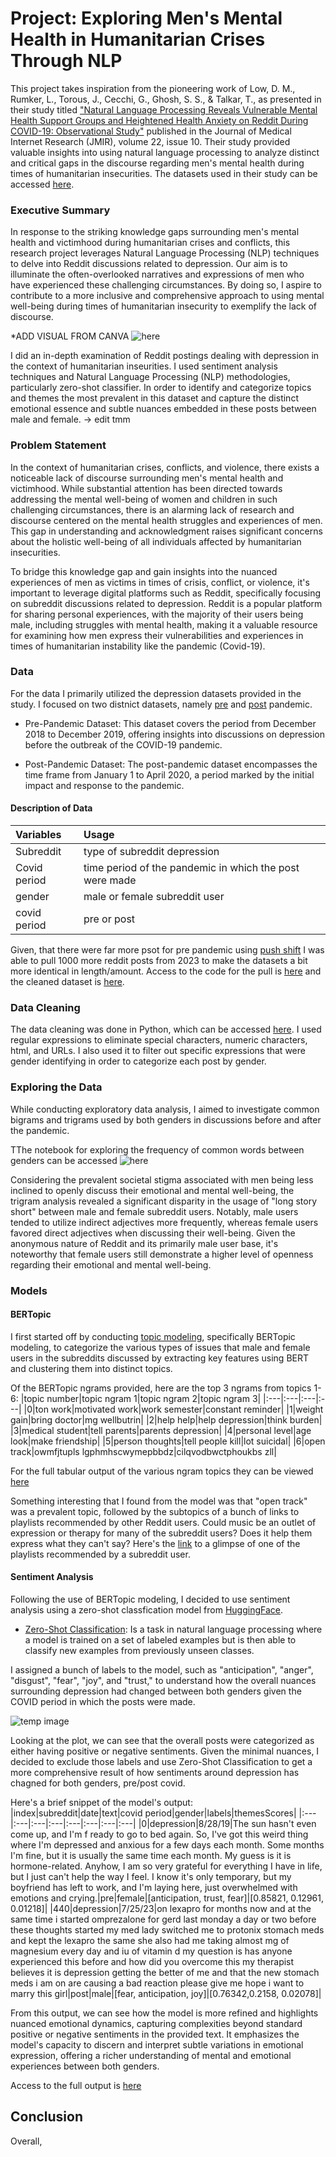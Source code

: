 # Project: Exploring Men's Mental Health in Humanitarian Crises Through NLP
This project takes inspiration from the pioneering work of Low, D. M., Rumker, L., Torous, J., Cecchi, G., Ghosh, S. S., & Talkar, T., as presented in their study titled ["Natural Language Processing Reveals Vulnerable Mental Health Support Groups and Heightened Health Anxiety on Reddit During COVID-19: Observational Study"](https://www.jmir.org/2020/10/e22635/) published in the Journal of Medical Internet Research (JMIR), volume 22, issue 10. Their study provided valuable insights into using natural language processing to analyze distinct and critical gaps in the discourse regarding men's mental health during times of humanitarian insecurities. The datasets used in their study can be accessed [here](https://zenodo.org/record/3941387#.ZJRTV-zMJoY).

### Executive Summary
In response to the striking knowledge gaps surrounding men's mental health and victimhood during humanitarian crises and conflicts, this research project leverages Natural Language Processing (NLP) techniques to delve into Reddit discussions related to depression. Our aim is to illuminate the often-overlooked narratives and expressions of men who have experienced these challenging circumstances. By doing so, I aspire to contribute to a more inclusive and comprehensive approach to using mental well-being during times of humanitarian insecurity to exemplify the lack of discourse.

*ADD VISUAL FROM CANVA ![here]()

I did an in-depth examination of Reddit postings dealing with depression in the context of humanitarian inseurities. I used sentiment analysis techniques and Natural Language Processing (NLP) methodologies, particularly zero-shot classifier. In order to identify and categorize topics and themes the most prevalent in this dataset and capture the distinct emotional essence and subtle nuances embedded in these posts between male and female. -> edit tmm

### Problem Statement
In the context of humanitarian crises, conflicts, and violence, there exists a noticeable lack of discourse surrounding men's mental health and victimhood. While substantial attention has been directed towards addressing the mental well-being of women and children in such challenging circumstances, there is an alarming lack of research and discourse centered on the mental health struggles and experiences of men. This gap in understanding and acknowledgment raises significant concerns about the holistic well-being of all individuals affected by humanitarian insecurities.

To bridge this knowledge gap and gain insights into the nuanced experiences of men as victims in times of crisis, conflict, or violence, it's important to leverage digital platforms such as Reddit, specifically focusing on subreddit discussions related to depression. Reddit is a popular platform for sharing personal experiences, with the majority of their users being male, including struggles with mental health, making it a valuable resource for examining how men express their vulnerabilities and experiences in times of humanitarian instability like the pandemic (Covid-19).

### Data
For the data I primarily utilized the depression datasets provided in the study. I focused on two distnict datasets, namely [pre](https://zenodo.org/record/3941387/files/depression_pre_features_tfidf_256.csv?download=1) and [post](https://zenodo.org/record/3941387/files/depression_post_features_tfidf_256.csv?download=1) pandemic. 

* Pre-Pandemic Dataset: This dataset covers the period from December 2018 to December 2019, offering insights into discussions on depression before the outbreak of the COVID-19 pandemic.

* Post-Pandemic Dataset: The post-pandemic dataset encompasses the time frame from January 1 to April 2020, a period marked by the initial impact and response to the pandemic.

#### Description of Data
|Variables|Usage|
|:---|:---|
|Subreddit|type of subreddit depression|
|Covid period|time period of the pandemic in which the post were made|
|gender|male or female subreddit user|
|covid period|pre or post|

Given, that there were far more psot for pre pandemic using [push shift](https://pushshift.io/signup) I was able to pull 1000 more reddit posts from 2023 to make the datasets a bit more identical in length/amount. Access to the code for the pull is [here](https://github.com/akaba09/redditmentalhealth/blob/main/code/API_data/Pulled_data%20.ipynb) and the cleaned dataset is [here](https://github.com/akaba09/redditmentalhealth/blob/main/files/dep.csv). 

### Data Cleaning
The data cleaning was done in Python, which can be accessed [here](https://github.com/akaba09/redditmentalhealth/blob/main/code/EDA/01_Clean_data.ipynb). I used regular expressions to eliminate special characters, numeric characters, html, and URLs. I also used it to filter out specific expressions that were gender identifying in order to categorize each post by gender. 

### Exploring the Data
While conducting exploratory data analysis, I aimed to investigate common bigrams and trigrams used by both genders in discussions before and after the pandemic.

TThe notebook for exploring the frequency of common words between genders can be accessed ![here](https://github.com/akaba09/redditmentalhealth/blob/main/img/trigram_pre.png)

Considering the prevalent societal stigma associated with men being less inclined to openly discuss their emotional and mental well-being, the trigram analysis revealed a significant disparity in the usage of "long story short" between male and female subreddit users. Notably, male users tended to utilize indirect adjectives more frequently, whereas female users favored direct adjectives when discussing their well-being. Given the anonymous nature of Reddit and its primarily male user base, it's noteworthy that female users still demonstrate a higher level of openness regarding their emotional and mental well-being.

### Models 

#### BERTopic 
I first started off by conducting [topic modeling](https://github.com/akaba09/redditmentalhealth/blob/main/code/Topic_modeling.ipynb), specifically BERTopic modeling, to categorize the various types of issues that male and female users in the subreddits discussed by extracting key features using BERT and clustering them into distinct topics.

Of the BERTopic ngrams provided, here are the top 3 ngrams from topics 1-6:
|topic number|topic ngram 1|topic ngram 2|topic ngram 3|
|:---|:---|:---|:---|
|0|ton work|motivated work|work semester|constant reminder|
|1|weight gain|bring doctor|mg wellbutrin|
|2|help help|help depression|think burden|
|3|medical student|tell parents|parents depression|
|4|personal level|age look|make friendship|
|5|person thoughts|tell people kill|lot suicidal|
|6|open track|owmfjtupls lgphmhscwymepbbdz|cilqvodbwctphoukbs zll|

For the full tabular output of the various ngram topics they can be viewed [here](https://github.com/akaba09/redditmentalhealth/blob/main/files/BERTopic_model.csv)

Something interesting that I found from the model was that "open track" was a prevalent topic, followed by the subtopics of a bunch of links to playlists recommended by other Reddit users. Could music be an outlet of expression or therapy for many of the subreddit users? Does it help them express what they can't say? Here's the [link](https://open.spotify.com/user/9jif2jecb7qpfw25qyz20c9ed/playlist/2Ka8i0P9BGogjccGz0FiE5?si=-p9yt61-QLqQhbqS2uED1w) to a glimpse of one of the playlists recommended by a subreddit user. 

#### Sentiment Analysis 
Following the use of BERTopic modeling, I decided to use sentiment analysis using a zero-shot classfication model from [HuggingFace](https://huggingface.co/MoritzLaurer/DeBERTa-v3-base-mnli-fever-anli). 

* [Zero-Shot Classification](https://github.com/akaba09/redditmentalhealth/blob/main/code/zero_shot_classification.ipynb): Is a task in natural language processing where a model is trained on a set of labeled examples but is then able to classify new examples from previously unseen classes.

I assigned a bunch of labels to the model, such as "anticipation", "anger", "disgust", "fear", "joy", and "trust," to understand how the overall nuances surrounding depression had changed between both genders given the COVID period in which the posts were made.

![temp image](https://github.com/akaba09/redditmentalhealth/blob/main/img/sentiment_post.png)

Looking at the plot, we can see that the overall posts were categorized as either having positive or negative sentiments. Given the minimal nuances, I decided to exclude those labels and use Zero-Shot Classification to get a more comprehensive result of how sentiments around depression has chagned for both genders, pre/post covid. 

Here's a brief snippet of the model's output:
|index|subreddit|date|text|covid period|gender|labels|themesScores|
|:---|:---|:---|:---|:---|:---|:---|:---|
|0|depression|8/28/19|The sun hasn't even come up, and I'm f ready to go to bed again. So, I've got this weird thing where I'm depressed and anxious for a few days each month. Some months I'm fine, but it is usually the same time each month. My guess is it is hormone-related. Anyhow, I am so very grateful for everything I have in life, but I just can't help the way I feel. I know it's only temporary, but my boyfriend has left to work, and I'm laying here, just overwhelmed with emotions and crying.|pre|female|[anticipation, trust, fear]|[0.85821, 0.12961, 0.01218]|
|440|depression|7/25/23|on lexapro for months now and at the same time i started omprezalone for gerd last monday a day or two before these thoughts started my med lady switched me to protonix stomach meds and kept the lexapro the same she also had me taking almost mg of magnesium every day and iu of vitamin d my question is has anyone experienced this before and how did you overcome this my therapist believes it is depression getting the better of me and that the new stomach meds i am on are causing a bad reaction please give me hope i want to marry this girl|post|male|[fear, anticipation, joy]|[0.76342,0.2158, 0.02078]|

From this output, we can see how the model is more refined and highlights nuanced emotional dynamics, capturing complexities beyond standard positive or negative sentiments in the provided text. It emphasizes the model's capacity to discern and interpret subtle variations in emotional expression, offering a richer understanding of mental and emotional experiences between both genders.

Access to the full output is [here](https://github.com/akaba09/redditmentalhealth/blob/main/files/Zero_sentiment.csv) 

## Conclusion
Overall, 
